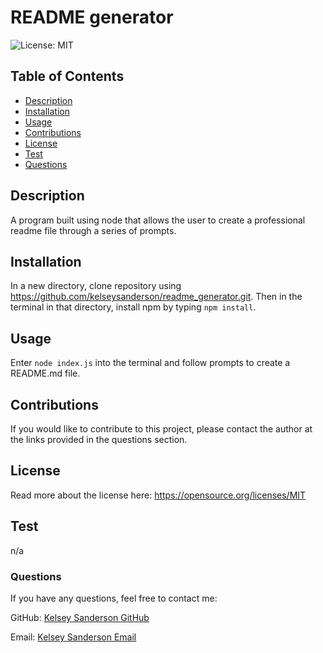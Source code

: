 
  # README generator

  ![License: MIT](https://img.shields.io/badge/License-MIT-yellow.svg)

  ## Table of Contents
  * [Description](README.md#Description)
  * [Installation](README.md#Installation)
  * [Usage](README.md#Usage)
  * [Contributions](README.md#Contributions)
  * [License](README.md#License)
  * [Test](README.md#Test)
  * [Questions](README.md#Questions)

  ## Description
  A program built using node that allows the user to create a professional readme file through a series of prompts.


  ## Installation
  In a new directory, clone repository using https://github.com/kelseysanderson/readme_generator.git. Then in the terminal in that directory, install npm by typing `npm install`.  

  ## Usage
  Enter `node index.js` into the terminal and follow prompts to create a README.md file. 

  ## Contributions
  If you would like to contribute to this project, please contact the author at the links provided in the questions section.

  ## License
  Read more about the license here:
  https://opensource.org/licenses/MIT

  ## Test
  n/a

  ### Questions
  If you have any questions, feel free to contact me:
  
  GitHub: [Kelsey Sanderson GitHub](https://github.com/kelseysanderson)
  
  Email:  [Kelsey Sanderson Email](mailto:kelseyschreifels@gmail.com)
  